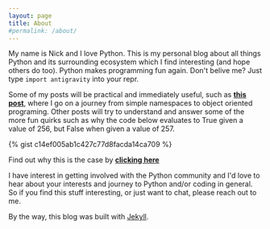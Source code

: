 ```yaml
---
layout: page
title: About
#permalink: /about/
---
```


My name is Nick and I love Python. This is my personal blog about all things Python and its surrounding ecosystem which I find interesting (and hope others do too). Python makes programming fun again. Don't belive me? Just type ```import antigravity``` into your repr. 

Some of my posts will be practical and immediately useful, such as <a href="https://nhopewell.github.io/import-this/2021/02/17/from-simple-namespaces-to-oop.html" target="_blank"><strong>this post</strong></a>, where I go on a journey from simple namespaces to object oriented programing. Other posts will try to understand and answer some of the more fun quirks such as why the code below evaluates to True given a value of 256, but False when given a value of 257.

{% gist c14ef005ab1c427c77d8facda14ca709 %}

Find out why this is the case by <a href="https://nhopewell.github.io/import-this/2021/02/11/the-is-operator.html" target="_blank"><strong>clicking here</strong></a>

I have interest in getting involved with the Python community and I'd love to hear about your interests and journey to Python and/or coding in general. So if you find this stuff interesting, or just want to chat, please reach out to me. 

By the way, this blog was built with <a href="https://jekyllrb.com/" target="_blank">Jekyll</a>.